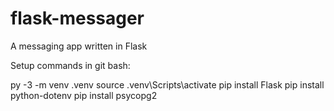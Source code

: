 # flask-messager
A messaging app written in Flask

Setup commands in git bash:

py -3 -m venv .venv 
source .venv\Scripts\activate
pip install Flask
pip install python-dotenv
pip install psycopg2
